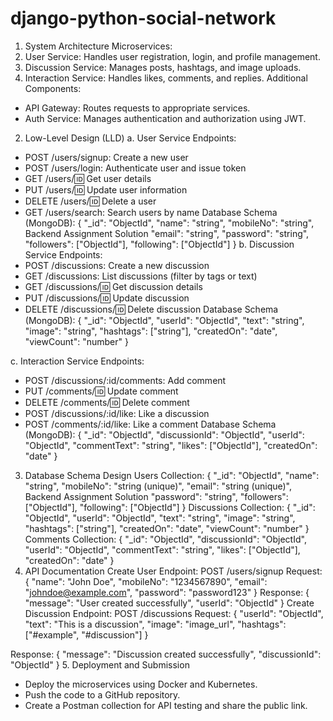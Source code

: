 # django-python-social-network

1. System Architecture
Microservices:
1. User Service: Handles user registration, login, and profile management.
2. Discussion Service: Manages posts, hashtags, and image uploads.
3. Interaction Service: Handles likes, comments, and replies.
Additional Components:
- API Gateway: Routes requests to appropriate services.
- Auth Service: Manages authentication and authorization using JWT.
2. Low-Level Design (LLD)
a. User Service
Endpoints:
- POST /users/signup: Create a new user
- POST /users/login: Authenticate user and issue token
- GET /users/:id: Get user details
- PUT /users/:id: Update user information
- DELETE /users/:id: Delete a user
- GET /users/search: Search users by name
Database Schema (MongoDB):
{
 "_id": "ObjectId",
 "name": "string",
 "mobileNo": "string",
Backend Assignment Solution
 "email": "string",
 "password": "string",
 "followers": ["ObjectId"],
 "following": ["ObjectId"]
}
b. Discussion Service
Endpoints:
- POST /discussions: Create a new discussion
- GET /discussions: List discussions (filter by tags or text)
- GET /discussions/:id: Get discussion details
- PUT /discussions/:id: Update discussion
- DELETE /discussions/:id: Delete discussion
Database Schema (MongoDB):
{
 "_id": "ObjectId",
 "userId": "ObjectId",
 "text": "string",
 "image": "string",
 "hashtags": ["string"],
 "createdOn": "date",
 "viewCount": "number"
}

c. Interaction Service
Endpoints:
- POST /discussions/:id/comments: Add comment
- PUT /comments/:id: Update comment
- DELETE /comments/:id: Delete comment
- POST /discussions/:id/like: Like a discussion
- POST /comments/:id/like: Like a comment
Database Schema (MongoDB):
{
 "_id": "ObjectId",
 "discussionId": "ObjectId",
 "userId": "ObjectId",
 "commentText": "string",
 "likes": ["ObjectId"],
 "createdOn": "date"
}
3. Database Schema Design
Users Collection:
{
 "_id": "ObjectId",
 "name": "string",
 "mobileNo": "string (unique)",
 "email": "string (unique)",
Backend Assignment Solution
 "password": "string",
 "followers": ["ObjectId"],
 "following": ["ObjectId"]
}
Discussions Collection:
{
 "_id": "ObjectId",
 "userId": "ObjectId",
 "text": "string",
 "image": "string",
 "hashtags": ["string"],
 "createdOn": "date",
 "viewCount": "number"
}
Comments Collection:
{
 "_id": "ObjectId",
 "discussionId": "ObjectId",
 "userId": "ObjectId",
 "commentText": "string",
 "likes": ["ObjectId"],
 "createdOn": "date"
}
4. API Documentation
Create User
Endpoint: POST /users/signup
Request:
{
 "name": "John Doe",
 "mobileNo": "1234567890",
 "email": "johndoe@example.com",
 "password": "password123"
}
Response:
{
 "message": "User created successfully",
 "userId": "ObjectId"
}
Create Discussion
Endpoint: POST /discussions
Request:
{
 "userId": "ObjectId",
 "text": "This is a discussion",
 "image": "image_url",
 "hashtags": ["#example", "#discussion"]
}

Response:
{
 "message": "Discussion created successfully",
 "discussionId": "ObjectId"
}
5. Deployment and Submission
- Deploy the microservices using Docker and Kubernetes.
- Push the code to a GitHub repository.
- Create a Postman collection for API testing and share the public link.
